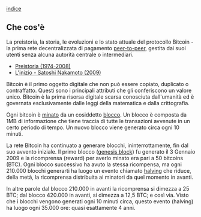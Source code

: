 [indice](README.md)
## Che cos'è
La preistoria, la storia, le evoluzioni e lo stato attuale del protocollo Bitcoin - la prima rete decentralizzata di pagamento [peer-to-peer](glossario.md#p2p), gestita dai suoi utenti senza alcuna autorità centrale o intermediari.

* [Preistoria (1974-2008)](preistoria.md "Cronologia di eventi storici prima che bitcoin fosse rilasciato al pubblico.")
* [L'inizio - Satoshi Nakamoto (2009)](sn.md "Lo pseudonimo dietro l'invenzione della criptovaluta Bitcoin.")

Bitcoin è il primo oggetto digitale che non può essere copiato, duplicato o contraffatto. Questi sono  i principali attributi che gli conferiscono un valore unico. Bitcoin è la prima risorsa digitale scarsa conosciuta dall'umanità ed è governata esclusivamente dalle leggi della matematica e dalla crittografia.

Ogni bitcoin è [minato](glossario.md#minare) da un cosiddetto [blocco](glossario.md#blocco). Un blocco è composta da 1MB di informazione che tiene traccia di tutte le transazioni avvenute in un certo periodo di tempo. Un nuovo blocco viene generato circa ogni 10 minuti.

La rete Bitcoin ha continuato a generare blocchi, ininterrottamente, fin dal suo avvento iniziale. Il primo blocco ([genesis block](glossario.md#genesisblock)) fu generato il 3 Gennaio 2009 e la ricomprensa (reward) per averlo minato era pari a 50 bitcoins (BTC). Ogni blocco successivo ha avuto la stessa ricompensa, ma ogni 210.000 blocchi generarti ha luogo un evento chiamato [halving](glossario.md#halving) che riduce, della metà, la ricomprensa distribuita ai minatori da quel momento in avanti.

In altre parole dal blocco 210.000 in avanti la ricomprensa si dimezza a 25 BTC; dal blocco 420.000 in avanti, si dimezza a 12,5 BTC; e così via. Visto che i blocchi vengono generati ogni 10 minuti circa, questo evento (halving) ha luogo ogni 35.000 ore: quasi esattamente 4 anni. 
